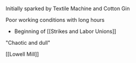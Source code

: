 
Initially sparked by Textile Machine and Cotton Gin 

Poor working conditions with long hours
- Beginning of [[Strikes and Labor Unions]]

"Chaotic and dull"

[[Lowell Mill]]



